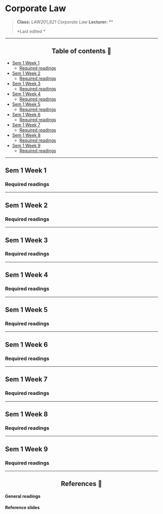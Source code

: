 <h1>Corporate Law</h1>

> **Class:** *LAW201_621 Corporate Law*
> **Lecturer:** **
> 
> *Last edited *

---

<h2 align="center">Table of contents 📑</h2>

<!-- vim-markdown-toc GFM -->

* [Sem 1 Week 1](#sem-1-week-1)
    * [Required readings](#required-readings)
* [Sem 1 Week 2](#sem-1-week-2)
    * [Required readings](#required-readings-1)
* [Sem 1 Week 3](#sem-1-week-3)
    * [Required readings](#required-readings-2)
* [Sem 1 Week 4](#sem-1-week-4)
    * [Required readings](#required-readings-3)
* [Sem 1 Week 5](#sem-1-week-5)
    * [Required readings](#required-readings-4)
* [Sem 1 Week 6](#sem-1-week-6)
    * [Required readings](#required-readings-5)
* [Sem 1 Week 7](#sem-1-week-7)
    * [Required readings](#required-readings-6)
* [Sem 1 Week 8](#sem-1-week-8)
    * [Required readings](#required-readings-7)
* [Sem 1 Week 9](#sem-1-week-9)
    * [Required readings](#required-readings-8)

<!-- vim-markdown-toc -->

---

## Sem 1 Week 1

### Required readings

---

## Sem 1 Week 2

### Required readings

---

## Sem 1 Week 3

### Required readings

---

## Sem 1 Week 4

### Required readings

---

## Sem 1 Week 5
 
### Required readings

---

## Sem 1 Week 6

### Required readings

---

## Sem 1 Week 7

### Required readings

---

## Sem 1 Week 8

### Required readings

---
 
## Sem 1 Week 9

### Required readings

---

<h2 align="center">References 🧾</h2>

<h4>General readings</h4>

<h4>Reference slides</h4>

